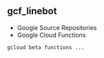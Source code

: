 ## gcf_linebot

* Google Source Repositories
* Google Cloud Functions

```bash
gcloud beta functions ...
```
